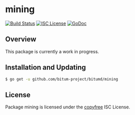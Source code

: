 mining
======

[![Build Status](http://img.shields.io/travis/bitum/bitumd.svg)](https://travis-ci.org/bitum/bitumd)
[![ISC License](http://img.shields.io/badge/license-ISC-blue.svg)](http://copyfree.org)
[![GoDoc](https://img.shields.io/badge/godoc-reference-blue.svg)](http://godoc.org/github.com/bitum-project/bitumd/mining)

## Overview

This package is currently a work in progress.

## Installation and Updating

```bash
$ go get -u github.com/bitum-project/bitumd/mining
```

## License

Package mining is licensed under the [copyfree](http://copyfree.org) ISC
License.
